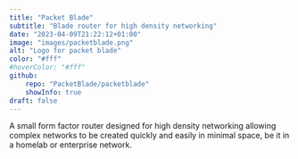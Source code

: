 ```yaml
---
title: "Packet Blade"
subtitle: "Blade router for high density networking"
date: "2023-04-09T21:22:12+01:00"
image: "images/packetblade.png"
alt: "Logo for packet blade"
color: "#fff"
#hoverColor: "#fff"
github: 
    repo: "PacketBlade/packetblade"
    showInfo: true
draft: false
---
```


<!-- 
SPDX-FileCopyrightText: 2023 Sidings Media
SPDX-License-Identifier: CC-BY-4.0
-->

A small form factor router designed for high density networking allowing
complex networks to be created quickly and easily in minimal space, be
it in a homelab or enterprise network.
